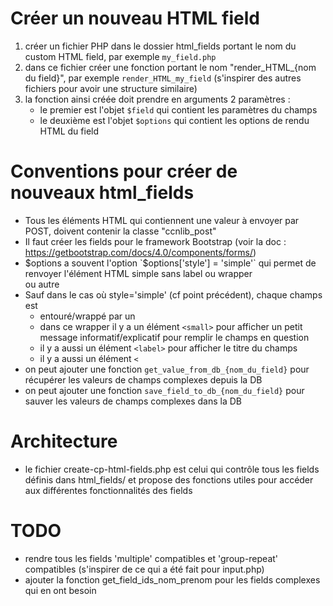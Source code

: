 # Créer un nouveau HTML field

1. créer un fichier PHP dans le dossier html_fields portant le nom du custom HTML field, par exemple `my_field.php`
2. dans ce fichier créer une fonction portant le nom "render_HTML_{nom du field}", par exemple `render_HTML_my_field` (s'inspirer des autres fichiers pour avoir une structure similaire)
3. la fonction ainsi créée doit prendre en arguments 2 paramètres : 
    * le premier est l'objet `$field` qui contient les paramètres du champs 
    * le deuxième est l'objet `$options` qui contient les options de rendu HTML du field

# Conventions pour créer de nouveaux html_fields

* Tous les éléments HTML qui contiennent une valeur à envoyer par POST, doivent contenir la classe "ccnlib_post"
* Il faut créer les fields pour le framework Bootstrap (voir la doc : https://getbootstrap.com/docs/4.0/components/forms/)
* $options a souvent l'option `$options['style'] = 'simple'` qui permet de renvoyer l'élément HTML simple sans label ou wrapper <div> ou autre
* Sauf dans le cas où style='simple' (cf point précédent), chaque champs est 
    * entouré/wrappé par un <div class="form-group">
    * dans ce wrapper il y a un élément `<small>`  pour afficher un petit message informatif/explicatif pour remplir le champs en question
    * il y a aussi un élément `<label>` pour afficher le titre du champs
    * il y a aussi un élément `<` 
* on peut ajouter une fonction `get_value_from_db_{nom_du_field}` pour récupérer les valeurs de champs complexes depuis la DB
* on peut ajouter une fonction `save_field_to_db_{nom_du_field}` pour sauver les valeurs de champs complexes dans la DB

# Architecture

* le fichier create-cp-html-fields.php est celui qui contrôle tous les fields définis dans html_fields/ et propose des fonctions utiles pour accéder aux différentes fonctionnalités des fields

# TODO

* rendre tous les fields 'multiple' compatibles et 'group-repeat' compatibles (s'inspirer de ce qui a été fait pour input.php)
* ajouter la fonction get_field_ids_nom_prenom pour les fields complexes qui en ont besoin
